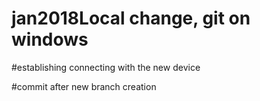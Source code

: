 # jan2018Local change, git on windows

#establishing connecting with the new device

#commit after new branch creation